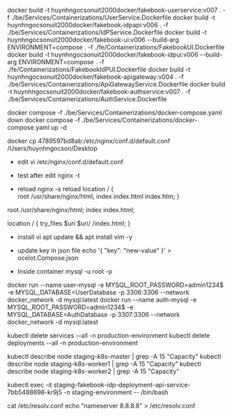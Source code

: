 <!-- Build image -->

docker build -t huynhngocsonuit2000docker/fakebook-userservice:v007 . -f ./be/Services/Containerizations/UserService.Dockerfile
docker build -t huynhngocsonuit2000docker/fakebook-idpapi:v006 . -f ./be/Services/Containerizations/IdPService.Dockerfile
docker build -t huynhngocsonuit2000docker/fakebook-ui:v006 --build-arg ENVIRONMENT=compose . -f ./fe/Containerizations/FakebookUI.Dockerfile
docker build -t huynhngocsonuit2000docker/fakebook-idpui:v006 --build-arg ENVIRONMENT=compose . -f ./fe/Containerizations/FakebookIdPUI.Dockerfile
docker build -t huynhngocsonuit2000docker/fakebook-apigateway:v004 . -f ./be/Services/Containerizations/ApiGatewayService.Dockerfile
docker build -t huynhngocsonuit2000docker/fakebook-authservice:v007 . -f ./be/Services/Containerizations/AuthService.Dockerfile

<!-- Run docker compose -->

docker compose -f ./be/Services/Containerizations/docker-compose.yaml down
docker compose -f ./be/Services/Containerizations/docker-compose.yaml up -d

<!-- Copy file from container -->

docker cp 4789597bd8ab:/etc/nginx/conf.d/default.conf /Users/huynhngocson/Desktop

<!-- SSH ngix -->

- edit
  vi /etc/nginx/conf.d/default.conf

- test after edit
  nginx -t

- reload
  nginx -s reload
  location / {  
   root /usr/share/nginx/html;
  index index.html index.htm;
  }

root /usr/share/nginx/html;
index index.html;

location / {
try_files $uri $uri/ /index.html;
}

<!-- Dotnet server -->

- install vi
  apt update && apt install vim -y

- update key in json file
  echo '{ "key": "new-value" }' > ocelot.Compose.json

<!-- MySQL -->

- Inside container
  mysql -u root -p

docker run --name user-mysql -e MYSQL_ROOT_PASSWORD=admin1234$ -e MYSQL_DATABASE=UserDatabase -p 3306:3306 --network docker_network -d mysql:latest
docker run --name auth-mysql -e MYSQL_ROOT_PASSWORD=admin1234$ -e MYSQL_DATABASE=AuthDatabase -p 3307:3306 --network docker_network -d mysql:latest

<!-- Clean service, deployment -->

kubectl delete services --all -n production-environment
kubectl delete deployments --all -n production-environment

<!-- Check resource -->

kubectl describe node staging-k8s-master | grep -A 15 "Capacity"
kubectl describe node staging-k8s-worker1 | grep -A 15 "Capacity"
kubectl describe node staging-k8s-worker2 | grep -A 15 "Capacity"

<!-- ssh to the kubernete service container  -->

kubectl exec -it staging-fakebook-idp-deployment-api-service-7bb5488698-kr9j5 -n staging-environment -- /bin/bash

<!-- Fix DNS resolution -->

cat /etc/resolv.conf
echo "nameserver 8.8.8.8" > /etc/resolv.conf

